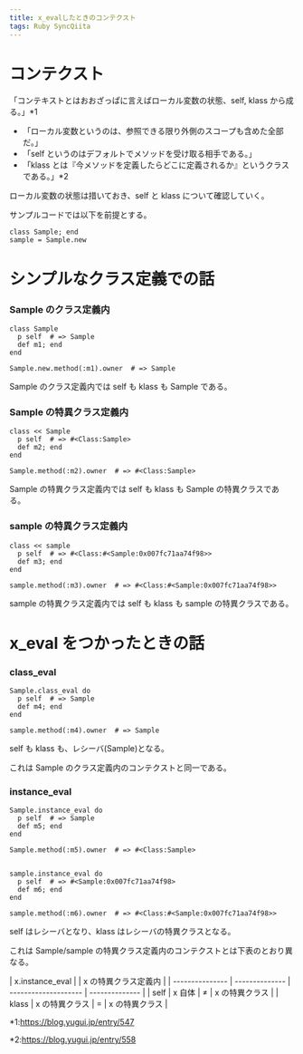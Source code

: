 ```yaml
---
title: x_evalしたときのコンテクスト
tags: Ruby SyncQiita
---
```


# コンテクスト

「コンテキストとはおおざっぱに言えばローカル変数の状態、self, klass から成る。」\*1

- 「ローカル変数というのは、参照できる限り外側のスコープも含めた全部だ。」
- 「self というのはデフォルトでメソッドを受け取る相手である。」
- 「klass とは『今メソッドを定義したらどこに定義されるか』というクラスである。」\*2

ローカル変数の状態は措いておき、self と klass について確認していく。

サンプルコードでは以下を前提とする。

    class Sample; end
    sample = Sample.new

# シンプルなクラス定義での話

### Sample のクラス定義内

    class Sample
      p self  # => Sample
      def m1; end
    end

    Sample.new.method(:m1).owner  # => Sample

Sample のクラス定義内では self も klass も Sample である。

### Sample の特異クラス定義内

    class << Sample
      p self  # => #<Class:Sample>
      def m2; end
    end

    Sample.method(:m2).owner  # => #<Class:Sample>

Sample の特異クラス定義内では self も klass も Sample の特異クラスである。

### sample の特異クラス定義内

    class << sample
      p self  # => #<Class:#<Sample:0x007fc71aa74f98>>
      def m3; end
    end

    sample.method(:m3).owner  # => #<Class:#<Sample:0x007fc71aa74f98>>

sample の特異クラス定義内では self も klass も sample の特異クラスである。

# x_eval をつかったときの話

### class_eval

    Sample.class_eval do
      p self  # => Sample
      def m4; end
    end

    sample.method(:m4).owner  # => Sample

self も klass も、レシーバ(Sample)となる。

これは Sample のクラス定義内のコンテクストと同一である。

### instance_eval

    Sample.instance_eval do
      p self  # => Sample
      def m5; end
    end

    Sample.method(:m5).owner  # => #<Class:Sample>


    sample.instance_eval do
      p self  # => #<Sample:0x007fc71aa74f98>
      def m6; end
    end

    sample.method(:m6).owner  # => #<Class:#<Sample:0x007fc71aa74f98>>

self はレシーバとなり、klass はレシーバの特異クラスとなる。

これは Sample/sample の特異クラス定義内のコンテクストとは下表のとおり異なる。

| x.instance_eval |                | x の特異クラス定義内 |
| --------------- | -------------- | -------------------- | -------------- |
| self            | x 自体         | ≠                    | x の特異クラス |
| klass           | x の特異クラス | =                    | x の特異クラス |

\*1:<https://blog.yugui.jp/entry/547>

\*2:<https://blog.yugui.jp/entry/558>
